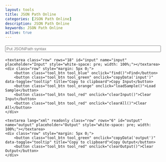 ```yaml
---
layout: tools
title: JSON Path Online
categories: [JSON Path Online]
description: JSON Path Online
keywords: JSON Path Online
active: true
---
```


<div style="font-family: monospace;">
    <input class="row" id="syntax" type="text" placeholder="Put JSONPath syntax" onchange="find();" onkeyup="this.onchange();" onpaste="this.onchange();" oninput="this.onchange();" style="white-space: pre; width: 100%; margin: 5px 0;">
    
    <textarea class="row" rows="18" id="input" name="input" placeholder="Input" style="white-space: pre; width: 100%;"></textarea>
    <div class="row" style="margin: 5px 0;">
        <button class="tool_btn tool_blue" onclick="find()">Find</button>
        <button class="tool_btn tool_green" onclick="copyData('input')" data-toggle="tooltip" title="Copy to clipboard">Copy Input</button>
        <button class="tool_btn tool_orange" onclick="loadSample()">Load Sample</button>
        <button class="tool_btn tool_red" onclick="clearInput()">Clear Input</button>
        <button class="tool_btn tool_red" onclick="clearAll()">Clear All</button>
    </div>
    
    <textarea lang="xml" readonly class="row" rows="6" id="output" name="output" placeholder="Output" style="white-space: pre; width: 100%;"></textarea>
    <div class="row" style="margin: 5px 0;">
        <button class="tool_btn tool_green" onclick="copyData('output')" data-toggle="tooltip" title="Copy to clipboard">Copy Output</button>
        <button class="tool_btn tool_red" onclick="clearOutput()">Clear Output</button>
    </div>
</div>

<script type="text/javascript" src="{{ site.url }}/assets/js/jsonpath.js"></script>

<script type = "text/javascript">
    function find() {
        var input = document.getElementById("input").value;
        var syntax = document.getElementById("syntax").value;
        if (input && "" !== input.trim()) {
            var result = JSONPath.JSONPath({path: syntax, json: JSON.parse(input)});
            document.getElementById("output").value = JSON.stringify(result, null, 4);
        } else {
            document.getElementById("output").value = "Input value is empty"
        }
    }
    
    var loadSample = () => {
        document.getElementById("syntax").value = '$.phoneNumbers[?(@.type)].type'
        var json = '{"firstName":"John","lastName":"doe","age":26,"address":{"streetAddress":"naist street","city":"Nara","postalCode":"630-0192"},"phoneNumbers":[{"type":"iPhone","number":"0123-4567-8888"},{"type":"home","number":"0123-4567-8910"}]}';
        document.getElementById("input").value = JSON.stringify(JSON.parse(json), null, 4);
        find();
    }
    
    var copyData = e => {
        var t = document.getElementById(e);
        t.select(), t.setSelectionRange(0, 99999), document.execCommand("copy")
    }
    
    var clearInput = () => {
        document.getElementById("syntax").value = ""
        document.getElementById("input").value = ""
    }
    
    var clearOutput = () => {
        document.getElementById("output").value = ""
    }
    
    var clearAll = () => {
        clearOutput(), clearInput()
    }
</script>
